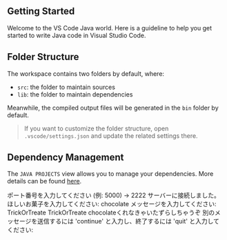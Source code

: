 ## Getting Started

Welcome to the VS Code Java world. Here is a guideline to help you get started to write Java code in Visual Studio Code.

## Folder Structure

The workspace contains two folders by default, where:

- `src`: the folder to maintain sources
- `lib`: the folder to maintain dependencies

Meanwhile, the compiled output files will be generated in the `bin` folder by default.

> If you want to customize the folder structure, open `.vscode/settings.json` and update the related settings there.

## Dependency Management

The `JAVA PROJECTS` view allows you to manage your dependencies. More details can be found [here](https://github.com/microsoft/vscode-java-dependency#manage-dependencies).


ポート番号を入力してください (例: 5000) → 2222
サーバーに接続しました。
ほしいお菓子を入力してください: chocolate
メッセージを入力してください: TrickOrTreate
TrickOrTreate chocolateくれなきゃいたずらしちゃうぞ
別のメッセージを送信するには 'continue' と入力し、終了するには 'quit' と入力してください:
